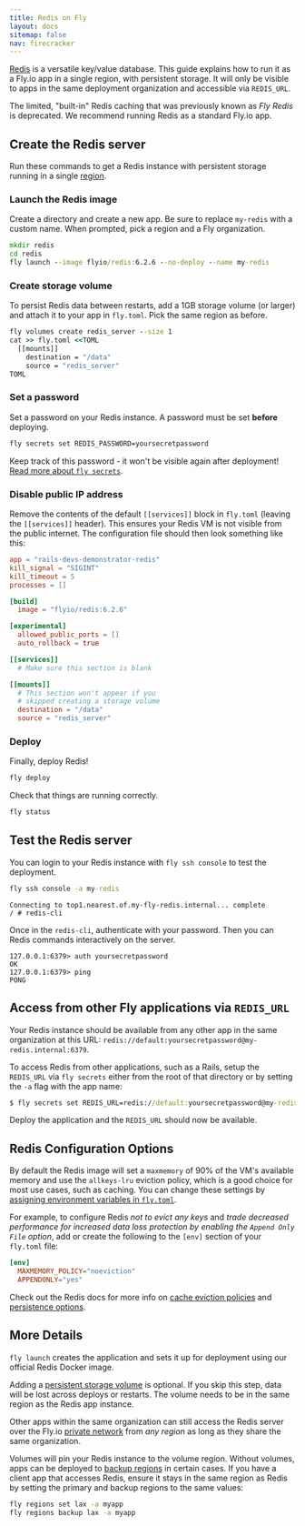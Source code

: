 ```yaml
---
title: Redis on Fly
layout: docs
sitemap: false
nav: firecracker
---
```


[Redis](https://redis.io) is a versatile key/value database. This guide explains how to run it as a Fly.io app in a single region, with persistent storage. It will only be visible to apps in the same deployment organization and accessible via `REDIS_URL`.

<div class="callout">

The limited, "built-in" Redis caching that was previously known as *Fly Redis* is deprecated. We recommend running Redis as a standard Fly.io app.

</div>

## Create the Redis server

Run these commands to get a Redis instance with persistent storage running in a single [region](/docs/reference/regions/).

### Launch the Redis image

Create a directory and create a new app. Be sure to replace `my-redis` with a custom name. When prompted, pick a region and a Fly organization.

```cmd
mkdir redis
cd redis
fly launch --image flyio/redis:6.2.6 --no-deploy --name my-redis
```

### Create storage volume

To persist Redis data between restarts, add a 1GB storage volume (or larger) and attach it to your app in `fly.toml`. Pick the same region as before.

```cmd
fly volumes create redis_server --size 1
cat >> fly.toml <<TOML
  [[mounts]]
    destination = "/data"
    source = "redis_server"
TOML
```

### Set a password

Set a password on your Redis instance. A password must be set **before** deploying.

```cmd
fly secrets set REDIS_PASSWORD=yoursecretpassword
```
<div class="callout">

Keep track of this password - it won't be visible again after deployment! [Read more about `fly secrets`](https://fly.io/docs/flyctl/secrets/).

</div>

### Disable public IP address

Remove the contents of the default `[[services]]` block in `fly.toml` (leaving the `[[services]]` header). This ensures your Redis VM is not visible from the public internet. The configuration file should then look something like this:

```toml
app = "rails-devs-demonstrator-redis"
kill_signal = "SIGINT"
kill_timeout = 5
processes = []

[build]
  image = "flyio/redis:6.2.6"

[experimental]
  allowed_public_ports = []
  auto_rollback = true

[[services]]
  # Make sure this section is blank

[[mounts]]
  # This section won't appear if you
  # skipped creating a storage volume
  destination = "/data"
  source = "redis_server"
```

### Deploy

Finally, deploy Redis!

```cmd
fly deploy
```

Check that things are running correctly.

```cmd
fly status
```

## Test the Redis server

You can login to your Redis instance with `fly ssh console` to test the deployment.

```cmd
fly ssh console -a my-redis
```

```output
Connecting to top1.nearest.of.my-fly-redis.internal... complete
/ # redis-cli
```

Once in the `redis-cli`, authenticate with your password. Then you can Redis commands interactively on the server.

```output
127.0.0.1:6379> auth yoursecretpassword
OK
127.0.0.1:6379> ping
PONG
```

## Access from other Fly applications via `REDIS_URL`

Your Redis instance should be available from any other app in the same organization at this URL: `redis://default:yoursecretpassword@my-redis.internal:6379`.

To access Redis from other applications, such as a Rails, setup the `REDIS_URL` via `fly secrets` either from the root of that directory or by setting the `-a` flag with the app name:

```cmd
$ fly secrets set REDIS_URL=redis://default:yoursecretpassword@my-redis.internal:6379 -a my-app
```

Deploy the application and the `REDIS_URL` should now be available.

## Redis Configuration Options

By default the Redis image will set a `maxmemory` of 90% of the VM's available memory and use the `allkeys-lru`
eviction policy, which is a good choice for most use cases, such as caching. You can change these settings by [assigning environment variables in `fly.toml`](/docs/reference/configuration/#the-env-variables-section).

For example, to configure Redis *not to evict any keys* and *trade decreased performance for increased data loss protection by enabling the `Append Only File` option*, add or create the following to the `[env]` section of your `fly.toml` file:

```toml
[env]
  MAXMEMORY_POLICY="noeviction"
  APPENDONLY="yes"
```

Check out the Redis docs for more info on [cache eviction policies](https://redis.io/topics/lru-cache) and
[persistence options](https://redis.io/topics/persistence).

## More Details

`fly launch` creates the application and sets it up for deployment using our official Redis Docker image.

Adding a [persistent storage volume](https://fly.io/docs/reference/volumes/) is optional. If you skip this step, data will be lost across deploys or restarts. The volume needs to be in the same region as the Redis app instance.

Other apps within the same organization can still access the Redis server over the Fly.io [private network](https://fly.io/docs/reference/private-networking/) from *any region* as long as they share the same organization.

Volumes will pin your Redis instance to the volume region. Without volumes, apps can be deployed to [backup regions](/docs/reference/scaling/#backup-regions) in certain cases. If you have a client app that accesses Redis, ensure it stays in the same region as Redis by setting the primary and backup regions to the same values:

```cmd
fly regions set lax -a myapp
fly regions backup lax -a myapp
```
